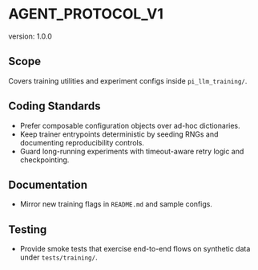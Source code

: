 # AGENT_PROTOCOL_V1

version: 1.0.0

## Scope

Covers training utilities and experiment configs inside `pi_llm_training/`.

## Coding Standards

- Prefer composable configuration objects over ad-hoc dictionaries.
- Keep trainer entrypoints deterministic by seeding RNGs and documenting reproducibility controls.
- Guard long-running experiments with timeout-aware retry logic and checkpointing.

## Documentation

- Mirror new training flags in `README.md` and sample configs.

## Testing

- Provide smoke tests that exercise end-to-end flows on synthetic data under `tests/training/`.
